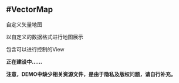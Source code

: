 #VectorMap
---
自定义矢量地图

以自定义的数据格式进行地图展示

包含可以进行控制的View

**正在建设中……**


**注意，DEMO中缺少相关资源文件，是由于隐私及版权问题，请自行补充。**
